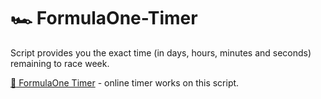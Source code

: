 # :racing_car: FormulaOne-Timer
Script provides you the exact time (in days, hours, minutes and seconds) remaining to race week.

[:paperclip: FormulaOne Timer](https://therxmv.github.io/FormulaOne-Timer/) - online timer works on this script.

